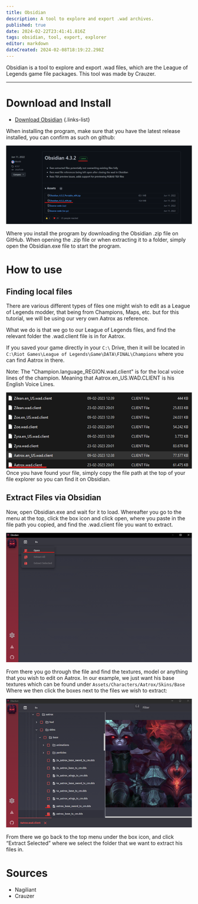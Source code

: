 ```yaml
---
title: Obsidian
description: A tool to explore and export .wad archives.
published: true
date: 2024-02-22T23:41:41.816Z
tags: obsidian, tool, export, explorer
editor: markdown
dateCreated: 2024-02-08T18:19:22.298Z
---
```


Obsidian is a tool to explore and export .wad files, which are the League of Legends game file packages. This tool was made by Crauzer.

---

# Download and Install

- [Download Obsidian](https://github.com/Crauzer/Obsidian/releases)
{.links-list}

When installing the program, make sure that you have the latest release installed, you can confirm as such on github:

![githubobsidian.webp](/user-pictures/vector/new-post-guide/githubobsidian.webp)

Where you install the program by downloading the Obsidian .zip file on GitHub.
When opening the .zip file or when extracting it to a folder, simply open the Obsidian.exe file to start the program.

# How to use

## Finding local files

There are various different types of files one might wish to edit as a League of Legends modder, that being from Champions, Maps, etc. but for this tutorial, we will be using our very own Aatrox as reference. 


What we do is that we go to our League of Legends files, and find the relevant folder the .wad.client file is in for Aatrox.

If you saved your game directly in your `C:\` Drive, then it will be located in `C:\Riot Games\League of Legends\Game\DATA\FINAL\Champions` where you can find Aatrox in there.

Note: The "Champion.language_REGION.wad.client" is for the local voice lines of the champion. Meaning that Aatrox.en_US.WAD.CLIENT is his English Voice Lines.

![finding_files.webp](/user-pictures/vector/new-post-guide/finding_files.webp)
Once you have found your file, simply copy the file path at the top of your file explorer so you can find it on Obsidian.

## Extract Files via Obsidian

Now, open Obsidian.exe and wait for it to load. Whereafter you go to the menu at the top, click the box icon and click open, where you paste in the file path you copied, and find the .wad.client file you want to extract.

![open.webp](/user-pictures/vector/new-post-guide/open.webp)


From there you go through the file and find the textures, model or anything that you wish to edit on Aatrox. In our example, we just want his base textures which can be found under `Assets/Characters/Aatrox/Skins/Base`
Where we then click the boxes next to the files we wish to extract:

![extract.webp](/user-pictures/vector/new-post-guide/extract.webp)

From there we go back to the top menu under the box icon, and click “Extract Selected” where we select the folder that we want to extract his files in. 

# Sources

- Nagiliant
- Crauzer